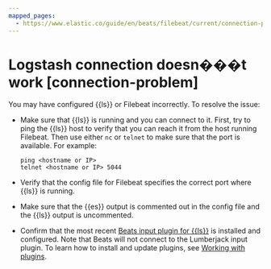 ```yaml
---
mapped_pages:
  - https://www.elastic.co/guide/en/beats/filebeat/current/connection-problem.html
---
```


# Logstash connection doesn���t work [connection-problem]

You may have configured {{ls}} or Filebeat incorrectly. To resolve the issue:

* Make sure that {{ls}} is running and you can connect to it. First, try to ping the {{ls}} host to verify that you can reach it from the host running Filebeat. Then use either `nc` or `telnet` to make sure that the port is available. For example:

    ```shell
    ping <hostname or IP>
    telnet <hostname or IP> 5044
    ```

* Verify that the config file for Filebeat specifies the correct port where {{ls}} is running.
* Make sure that the {{es}} output is commented out in the config file and the {{ls}} output is uncommented.
* Confirm that the most recent [Beats input plugin for {{ls}}](logstash-docs-md://lsr/plugins-inputs-beats.md) is installed and configured. Note that Beats will not connect to the Lumberjack input plugin. To learn how to install and update plugins, see [Working with plugins](logstash://reference/working-with-plugins.md).


